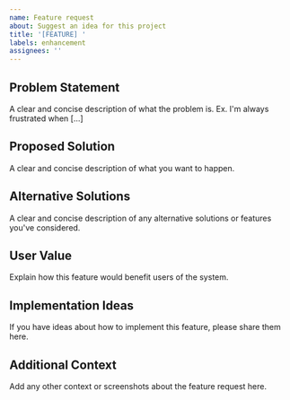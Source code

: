 ```yaml
---
name: Feature request
about: Suggest an idea for this project
title: '[FEATURE] '
labels: enhancement
assignees: ''
---
```


## Problem Statement
A clear and concise description of what the problem is. Ex. I'm always frustrated when [...]

## Proposed Solution
A clear and concise description of what you want to happen.

## Alternative Solutions
A clear and concise description of any alternative solutions or features you've considered.

## User Value
Explain how this feature would benefit users of the system.

## Implementation Ideas
If you have ideas about how to implement this feature, please share them here.

## Additional Context
Add any other context or screenshots about the feature request here.
